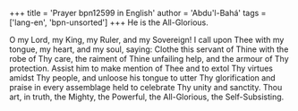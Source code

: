 +++
title = 'Prayer bpn12599 in English'
author = 'Abdu'l-Bahá'
tags = ['lang-en', 'bpn-unsorted']
+++
He is the All-Glorious.

O my Lord, my King, my Ruler, and my Sovereign!  I call upon Thee with my tongue, my heart, and my soul, saying:  Clothe this servant of Thine with the robe of Thy care, the raiment of Thine unfailing help, and the armour of Thy protection.  Assist him to make mention of Thee and to extol Thy virtues amidst Thy people, and unloose his tongue to utter Thy glorification and praise in every assemblage held to celebrate Thy unity and sanctity.  Thou art, in truth, the Mighty, the Powerful, the All-Glorious, the Self-Subsisting.
